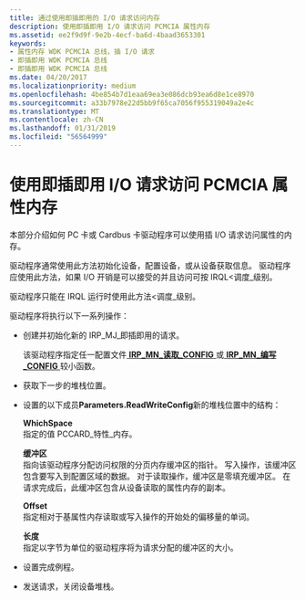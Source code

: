 ```yaml
---
title: 通过使用即插即用的 I/O 请求访问内存
description: 使用即插即用 I/O 请求访问 PCMCIA 属性内存
ms.assetid: ee2f9d9f-9e2b-4ecf-ba6d-4baad3653301
keywords:
- 属性内存 WDK PCMCIA 总线，插 I/O 请求
- 即插即用 WDK PCMCIA 总线
- 即插即用 WDK PCMCIA 总线
ms.date: 04/20/2017
ms.localizationpriority: medium
ms.openlocfilehash: 4be854b7d1eaa69ea3e086dcb93ea6d8e1ce8970
ms.sourcegitcommit: a33b7978e22d5bb9f65ca7056f955319049a2e4c
ms.translationtype: MT
ms.contentlocale: zh-CN
ms.lasthandoff: 01/31/2019
ms.locfileid: "56564999"
---
```

# <a name="access-pcmcia-attribute-memory-by-using-a-plug-and-play-io-request"></a>使用即插即用 I/O 请求访问 PCMCIA 属性内存





本部分介绍如何 PC 卡或 Cardbus 卡驱动程序可以使用插 I/O 请求访问属性的内存。

驱动程序通常使用此方法初始化设备，配置设备，或从设备获取信息。 驱动程序应使用此方法，如果 I/O 开销是可以接受的并且访问可按 IRQL&lt;调度\_级别。

驱动程序只能在 IRQL 运行时使用此方法&lt;调度\_级别。

驱动程序将执行以下一系列操作：

-   创建并初始化新的 IRP\_MJ\_即插即用的请求。

    该驱动程序指定任一配置文件[ **IRP\_MN\_读取\_CONFIG** ](https://msdn.microsoft.com/library/windows/hardware/ff551727)或[ **IRP\_MN\_编写\_CONFIG** ](https://msdn.microsoft.com/library/windows/hardware/ff551769)较小函数。

-   获取下一步的堆栈位置。

-   设置的以下成员**Parameters.ReadWriteConfig**新的堆栈位置中的结构：

    <a href="" id="whichspace"></a>**WhichSpace**  
    指定的值 PCCARD\_特性\_内存。

    <a href="" id="buffer"></a>**缓冲区**  
    指向该驱动程序分配访问权限的分页内存缓冲区的指针。 写入操作，该缓冲区包含要写入到配置区域的数据。 对于读取操作，缓冲区是零填充缓冲区。 在请求完成后，此缓冲区包含从设备读取的属性内存的副本。

    <a href="" id="offset"></a>**Offset**  
    指定相对于基属性内存读取或写入操作的开始处的偏移量的单词。

    <a href="" id="length"></a>**长度**  
    指定以字节为单位的驱动程序将为请求分配的缓冲区的大小。

-   设置完成例程。

-   发送请求，关闭设备堆栈。

 

 





